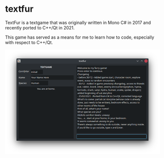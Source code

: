 # textfur

TextFur is a textgame that was originally written in Mono C# in 2017 and recently ported to C++/Qt in 2021.

This game has served as a means for me to learn how to code, especially with respect to C++/Qt.

![](textfurinterface.png)
